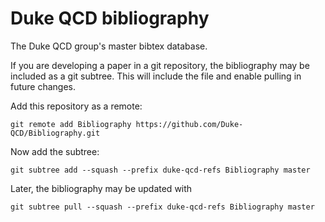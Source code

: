 # Duke QCD bibliography

The Duke QCD group's master bibtex database.

If you are developing a paper in a git repository, the bibliography may be included as a git subtree.  This
will include the file and enable pulling in future changes.

Add this repository as a remote:

    git remote add Bibliography https://github.com/Duke-QCD/Bibliography.git

Now add the subtree:

    git subtree add --squash --prefix duke-qcd-refs Bibliography master

Later, the bibliography may be updated with

    git subtree pull --squash --prefix duke-qcd-refs Bibliography master
